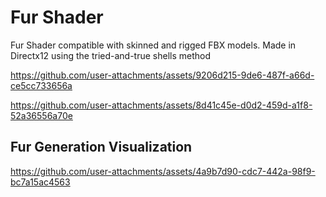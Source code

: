 # Fur Shader

Fur Shader compatible with skinned and rigged FBX models. Made in Directx12 using the tried-and-true shells method

https://github.com/user-attachments/assets/9206d215-9de6-487f-a66d-ce5cc733656a

https://github.com/user-attachments/assets/8d41c45e-d0d2-459d-a1f8-52a36556a70e

## Fur Generation Visualization

https://github.com/user-attachments/assets/4a9b7d90-cdc7-442a-98f9-bc7a15ac4563




